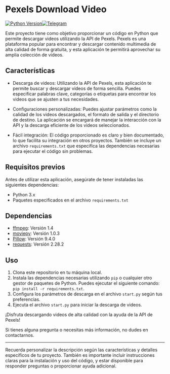 # Pexels Download Video

[![Python Version](https://img.shields.io/badge/python-3.9%2B-blue.svg)](https://www.python.org/downloads/)[![Telegram](https://img.shields.io/badge/Telegram-xaxole98-blue.svg)](https://t.me/xaxole98)

Este proyecto tiene como objetivo proporcionar un código en Python que permite descargar videos utilizando la API de Pexels. Pexels es una plataforma popular para encontrar y descargar contenido multimedia de alta calidad de forma gratuita, y esta aplicación te permitirá aprovechar su amplia colección de videos.

## Características

- Descarga de videos: Utilizando la API de Pexels, esta aplicación te permite buscar y descargar videos de forma sencilla. Puedes especificar palabras clave, categorías o etiquetas para encontrar los videos que se ajusten a tus necesidades.

- Configuraciones personalizadas: Puedes ajustar parámetros como la calidad de los videos descargados, el formato de salida y el directorio de destino. La aplicación se encargará de manejar la interacción con la API y la descarga eficiente de los videos seleccionados.

- Fácil integración: El código proporcionado es claro y bien documentado, lo que facilita su integración en otros proyectos. También se incluye un archivo `requirements.txt` que especifica las dependencias necesarias para ejecutar el código sin problemas.

## Requisitos previos

Antes de utilizar esta aplicación, asegúrate de tener instaladas las siguientes dependencias:

- Python 3.x
- Paquetes especificados en el archivo `requirements.txt`
## Dependencias

- [ffmpeg](https://ffmpeg.org/): Versión 1.4
- [moviepy](https://pypi.org/project/moviepy/): Versión 1.0.3
- [Pillow](https://python-pillow.org/): Versión 9.4.0
- [requests](https://pypi.org/project/requests/): Versión 2.28.2

## Uso

1. Clona este repositorio en tu máquina local.
2. Instala las dependencias necesarias utilizando `pip` o cualquier otro gestor de paquetes de Python. Puedes ejecutar el siguiente comando: `pip install -r requirements.txt`.
3. Configura los parámetros de descarga en el archivo `start.py` según tus preferencias.
4. Ejecuta el archivo `start.py` para iniciar la descarga de videos.

¡Disfruta descargando videos de alta calidad con la ayuda de la API de Pexels!

Si tienes alguna pregunta o necesitas más información, no dudes en contactarnos.

---
Recuerda personalizar la descripción según las características y detalles específicos de tu proyecto. También es importante incluir instrucciones claras para la instalación y uso del código, y estar disponible para responder preguntas o proporcionar ayuda adicional.